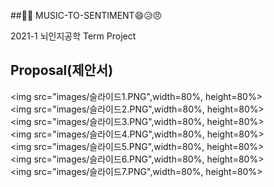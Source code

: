 ##🎻🎹 MUSIC-TO-SENTIMENT😄😥😠

2021-1 뇌인지공학 Term Project


## Proposal(제안서)

<img src="images/슬라이드1.PNG",width=80%, height=80%>  
<img src="images/슬라이드2.PNG",width=80%, height=80%>  
<img src="images/슬라이드3.PNG",width=80%, height=80%>  
<img src="images/슬라이드4.PNG",width=80%, height=80%>  
<img src="images/슬라이드5.PNG",width=80%, height=80%>  
<img src="images/슬라이드6.PNG",width=80%, height=80%>  
<img src="images/슬라이드7.PNG",width=80%, height=80%>  
